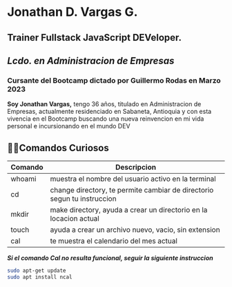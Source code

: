 [//]: <> (http://localhost:8080/jhonydvg/index.html)

[//]: <> (npx @11ty/eleventy --serve)
# Jonathan D. Vargas G.
## Trainer Fullstack JavaScript DEVeloper.
## _Lcdo. en Administracion de Empresas_

### **Cursante del Bootcamp dictado por Guillermo Rodas en Marzo 2023**


**Soy Jonathan Vargas,** tengo 36 años, titulado en Administracion de Empresas, actualmente residenciado en Sabaneta, Antioquia y con esta vivencia en el Bootcamp buscando una nueva reinvencion en mi vida personal e incursionando en el mundo DEV 

## 🐱‍👤Comandos Curiosos
| Comando | Descripcion |
| ------ | ------ |
| whoami | muestra el  nombre del usuario activo en la terminal |
| cd | change directory, te permite cambiar de directorio segun tu instruccion |
| mkdir | make directory, ayuda a crear un directorio en la locacion actual |
| touch | ayuda a crear un archivo nuevo, vacio, sin extension |
| cal | te muestra el calendario del mes actual |

***Si el comando Cal no resulta funcional, seguir la siguiente instruccion***
```sh
sudo apt-get update
sudo apt install ncal
```
